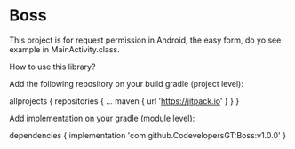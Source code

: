 # Boss

This project is for request permission in Android, the easy form, do yo see example in MainActivity.class.


How to use this library?

Add the following repository on your build gradle (project level):

allprojects {
		repositories {
			...
			maven { url 'https://jitpack.io' }
		}
	}
  
Add implementation on your gradle (module level):

dependencies {
	        implementation 'com.github.CodevelopersGT:Boss:v1.0.0'
	}
  
